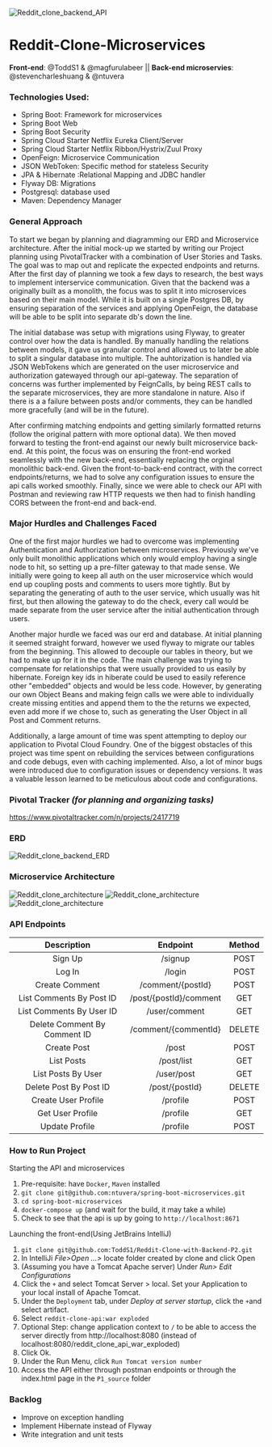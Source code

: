 ![Reddit_clone_backend_API](./assets/FakeRedditLogo.png)
# Reddit-Clone-Microservices
**Front-end**: @ToddS1 & @magfurulabeer || **Back-end microservies**: @stevencharleshuang & @ntuvera
 

### Technologies Used:
- Spring Boot: Framework for microservices
- Spring Boot Web
- Spring Boot Security
- Spring Cloud Starter Netflix Eureka Client/Server
- Spring Cloud Starter Netflix Ribbon/Hystrix/Zuul Proxy
- OpenFeign:  Microservice Communication
- JSON WebToken: Specific method for stateless Security
- JPA & Hibernate :Relational Mapping and JDBC handler
- Flyway DB: Migrations
- Postgresql: database used
- Maven: Dependency Manager

### General Approach
To start we began by planning and diagramming our ERD and Microservice architecture.  After the initial mock-up we started by writing our Project planning using PivotalTracker with a combination of User Stories and Tasks.  The goal was to map out and replicate the expected endpoints and returns.  After the first day of planning we took a few days to research, the best ways to implement interservice communication.  Given that the backend was a originally built as a monolith, the focus was to split it into microservices based on their main model.  While it is built on a single Postgres DB, by ensuring separation of the services and applying OpenFeign, the database will be able to be split into separate db's down the line.  

The initial database was setup with migrations using Flyway, to greater control over how the data is handled.  By manually handling the relations between models, it gave us granular control and allowed us to later be able to split a singular database into multiple.  The auhtorization is handled via JSON WebTokens which are generated on the user microservice and authorization gatewayed through our api-gateway.  The separation of concerns was further implemented by FeignCalls, by being REST calls to the separate microservices, they are more standalone in nature.  Also if there is a a failure between posts and/or comments, they can be handled more gracefully (and will be in the future).

After confirming matching endpoints and getting similarly formatted returns (follow the original pattern with more optional data).  We then moved forward to testing the front-end against our newly built microservice back-end.  At this point, the focus was on ensuring the front-end worked seamlessly with the new back-end, essentially replacing the orginal monolithic back-end.  Given the front-to-back-end contract, with the correct endpoints/returns, we had to solve any configuration issues to ensure the api calls worked smoothly.  Finally, since we were able to check our API with Postman and reviewing raw HTTP requests we then had to finish handling CORS between the front-end and back-end.

### Major Hurdles and Challenges Faced
One of the first major hurdles we had to overcome was implementing Authentication and Authorization between microservices.  Previously we've only built monolithic applications which only would employ having a single node to hit, so setting up a pre-filter gateway to that made sense.  We initially were going to keep all auth on the user microservice which would end up coupling posts and comments to users more tightly.  But by separating the generating of auth to the user service, which usually was hit first, but then allowing the gateway to do the check, every call would be made separate from the user service after the initial authentication through users.

Another major hurdle we faced was our erd and database.  At initial planning it seemed straight forward, however we used flyway to migrate our tables from the beginning.  This allowed to decouple our tables in theory, but we had to make up for it in the code.  The main challenge was trying to compensate for relationships that were usually provided to us easily by hibernate.  Foreign key ids in hiberate could be used to easily reference other "embedded" objects and would be less code.  However, by generating our own Object Beans and making feign calls we were able to individually create missing entities and append them to the the returns we expected, even add more if we chose to, such as generating the User Object in all Post and Comment returns.

Additionally, a large amount of time was spent attempting to deploy our application to Pivotal Cloud Foundry. One of the biggest obstacles of this project was time spent on rebuilding the services between configurations and code debugs, even with caching implemented. Also, a lot of minor bugs were introduced due to configuration issues or dependency versions. It was a valuable lesson learned to be meticulous about code and configurations.


### Pivotal Tracker _(for planning and organizing tasks)_
https://www.pivotaltracker.com/n/projects/2417719

### ERD
<img src="./assets/P3-ERD.png" alt="Reddit_clone_backend_ERD" />

### Microservice Architecture
<img src="./assets/P3-Whiteboarding-00.jpg" alt="Reddit_clone_architecture" />
<img src="./assets/P3-Whiteboarding-01.jpg" alt="Reddit_clone_architecture" />
<img src="./assets/P3-Architecture.png" alt="Reddit_clone_architecture" />

### API Endpoints
|          Description         |        Endpoint        | Method |
|:----------------------------:|:----------------------:|:------:|
|            Sign Up           | /signup                |  POST  |
|            Log In            | /login                 |  POST  |
|        Create Comment        | /comment/{postId}      |  POST  |
|   List Comments By Post ID   | /post/{postId}/comment |   GET  |
|   List Comments By User ID   | /user/comment          |   GET  |
| Delete Comment By Comment ID | /comment/{commentId}   | DELETE |
|          Create Post         | /post                  |  POST  |
|          List Posts          | /post/list             |   GET  |
|      List Posts By User      | /user/post             |   GET  |
|    Delete Post By Post ID    | /post/{postId}         | DELETE |
|      Create User Profile     | /profile               |  POST  |
|       Get User Profile       | /profile               |   GET  |
|        Update Profile        | /profile               |  POST  |

### How to Run Project

Starting the API and microservices
1. Pre-requisite: have `Docker`, `Maven` installed
2. `git clone git@github.com:ntuvera/spring-boot-microservices.git`
3. `cd spring-boot-microservices`
4. `docker-compose up` (and wait for the build, it may take a while)
5. Check to see that the api is up by going to `http://localhost:8671`

Launching the front-end(Using JetBrains IntelliJ)
1. `git clone git@github.com:ToddS1/Reddit-Clone-with-Backend-P2.git`
2. In IntelliJi *File>Open ...>* locate folder created by clone and click Open
3. (Assuming you have a Tomcat Apache server) Under *Run> Edit Configurations* 
4. Click the `+` and select Tomcat Server > local.  Set your Application to your local install of Apache Tomcat.  
5. Under the `Deployment` tab, under _Deploy at server startup_, click the `+`and select artifact.
6. Select `reddit-clone-api:war exploded`
7. Optional Step: change application context to `/` to be able to access the server directly from http://localhost:8080 (instead of localhost:8080/reddit_clone_api_war_exploded)
8. Click Ok.  
9. Under the Run Menu, click `Run Tomcat version number`
10. Access the API either through postman endpoints or through the index.html page in the `P1_source` folder

### Backlog
- Improve on exception handling
- Implement Hibernate instead of Flyway
- Write integration and unit tests
